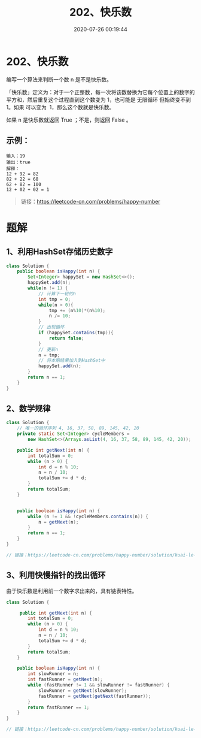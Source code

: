 ﻿---
title: 202、快乐数
categories:
- leetcode
tags:
  - null
date: 2020-07-26 00:19:44
---

# 202、快乐数
编写一个算法来判断一个数 n 是不是快乐数。

「快乐数」定义为：对于一个正整数，每一次将该数替换为它每个位置上的数字的平方和，然后重复这个过程直到这个数变为 1，也可能是 无限循环 但始终变不到 1。如果 可以变为  1，那么这个数就是快乐数。

如果 n 是快乐数就返回 True ；不是，则返回 False 。


## 示例：
```
输入：19
输出：true
解释：
12 + 92 = 82
82 + 22 = 68
62 + 82 = 100
12 + 02 + 02 = 1
```
> 链接：https://leetcode-cn.com/problems/happy-number

# 题解
## 1、利用HashSet存储历史数字
```java
class Solution {
    public boolean isHappy(int n) {
        Set<Integer> happySet = new HashSet<>();
        happySet.add(n);
        while(n != 1) {
            // 计算下一轮的n
            int tmp = 0;
            while(n > 0){
                tmp += (n%10)*(n%10);
                n /= 10;
            }
            // 出现循环
            if (happySet.contains(tmp)){
                return false;
            }
            // 更新n
            n = tmp;
            // 将本期结果加入到HashSet中
            happySet.add(n);
        }
        return n == 1;
    }
}

```
## 2、数学规律
```Java
class Solution {
    // 唯一的循环序列 4, 16, 37, 58, 89, 145, 42, 20
    private static Set<Integer> cycleMembers =
        new HashSet<>(Arrays.asList(4, 16, 37, 58, 89, 145, 42, 20));

    public int getNext(int n) {
        int totalSum = 0;
        while (n > 0) {
            int d = n % 10;
            n = n / 10;
            totalSum += d * d;
        }
        return totalSum;
    }


    public boolean isHappy(int n) {
        while (n != 1 && !cycleMembers.contains(n)) {
            n = getNext(n);
        }
        return n == 1;
    }
}

// 链接：https://leetcode-cn.com/problems/happy-number/solution/kuai-le-shu-by-leetcode-solution/
```

## 3、利用快慢指针的找出循环
由于快乐数是利用前一个数字求出来的，具有链表特性。
```java
class Solution {

     public int getNext(int n) {
        int totalSum = 0;
        while (n > 0) {
            int d = n % 10;
            n = n / 10;
            totalSum += d * d;
        }
        return totalSum;
    }

    public boolean isHappy(int n) {
        int slowRunner = n;
        int fastRunner = getNext(n);
        while (fastRunner != 1 && slowRunner != fastRunner) {
            slowRunner = getNext(slowRunner);
            fastRunner = getNext(getNext(fastRunner));
        }
        return fastRunner == 1;
    }
}

// 链接：https://leetcode-cn.com/problems/happy-number/solution/kuai-le-shu-by-leetcode-solution/

```